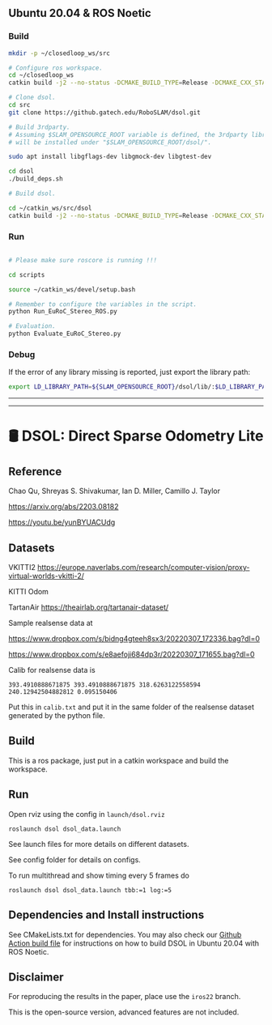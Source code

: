 ## Ubuntu 20.04 & ROS Noetic

### Build

```bash
mkdir -p ~/closedloop_ws/src

# Configure ros workspace.
cd ~/closedloop_ws
catkin build -j2 --no-status -DCMAKE_BUILD_TYPE=Release -DCMAKE_CXX_STANDARD=17

# Clone dsol.
cd src
git clone https://github.gatech.edu/RoboSLAM/dsol.git

# Build 3rdparty.
# Assuming $SLAM_OPENSOURCE_ROOT variable is defined, the 3rdparty library
# will be installed under "$SLAM_OPENSOURCE_ROOT/dsol/".

sudo apt install libgflags-dev libgmock-dev libgtest-dev

cd dsol
./build_deps.sh

# Build dsol.

cd ~/catkin_ws/src/dsol
catkin build -j2 --no-status -DCMAKE_BUILD_TYPE=Release -DCMAKE_CXX_STANDARD=17 --this
```

### Run

```bash

# Please make sure roscore is running !!!

cd scripts

source ~/catkin_ws/devel/setup.bash

# Remember to configure the variables in the script.
python Run_EuRoC_Stereo_ROS.py

# Evaluation.
python Evaluate_EuRoC_Stereo.py

```

### Debug
If the error of any library missing is reported, just export the library path:
```bash
export LD_LIBRARY_PATH=${SLAM_OPENSOURCE_ROOT}/dsol/lib/:$LD_LIBRARY_PATH
```

---
---

# 🛢️ DSOL: Direct Sparse Odometry Lite

## Reference

Chao Qu, Shreyas S. Shivakumar, Ian D. Miller, Camillo J. Taylor

https://arxiv.org/abs/2203.08182

https://youtu.be/yunBYUACUdg

## Datasets

VKITTI2 https://europe.naverlabs.com/research/computer-vision/proxy-virtual-worlds-vkitti-2/

KITTI Odom 

TartanAir https://theairlab.org/tartanair-dataset/

Sample realsense data at

https://www.dropbox.com/s/bidng4gteeh8sx3/20220307_172336.bag?dl=0

https://www.dropbox.com/s/e8aefoji684dp3r/20220307_171655.bag?dl=0

Calib for realsense data is 

```
393.4910888671875 393.4910888671875 318.6263122558594 240.12942504882812 0.095150406
```
Put this in `calib.txt` and put it in the same folder of the realsense dataset generated by the python file.

## Build

This is a ros package, just put in a catkin workspace and build the workspace.

## Run
Open rviz using the config in `launch/dsol.rviz`

```
roslaunch dsol dsol_data.launch
```

See launch files for more details on different datasets.

See config folder for details on configs.

To run multithread and show timing every 5 frames do
```
roslaunch dsol dsol_data.launch tbb:=1 log:=5
```

## Dependencies and Install instructions

See CMakeLists.txt for dependencies. You may also check our [Github Action build
file](https://github.com/versatran01/dsol/blob/main/.github/workflows/build.yaml) for instructions on how to build DSOL in Ubuntu 20.04 with ROS Noetic.

## Disclaimer

For reproducing the results in the paper, place use the `iros22` branch.

This is the open-source version, advanced features are not included.
